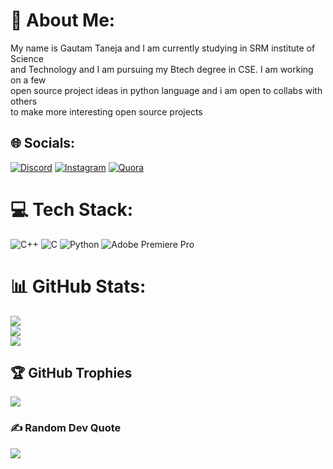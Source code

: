 # 💫 About Me:
My name is Gautam Taneja and I am currently studying in SRM institute of Science<br>and Technology and I am pursuing my Btech degree in CSE. I am working on a few <br>open source project ideas in python language and i am open to collabs with others<br>to make more interesting open source projects


## 🌐 Socials:
[![Discord](https://img.shields.io/badge/Discord-%237289DA.svg?logo=discord&logoColor=white)](https://discord.gg/443776951631609856) [![Instagram](https://img.shields.io/badge/Instagram-%23E4405F.svg?logo=Instagram&logoColor=white)](https://instagram.com/fr.frfr.fr) [![Quora](https://img.shields.io/badge/Quora-%23B92B27.svg?logo=Quora&logoColor=white)](https://quora.com/profile/Gautamtaneja ) 

# 💻 Tech Stack:
![C++](https://img.shields.io/badge/c++-%2300599C.svg?style=for-the-badge&logo=c%2B%2B&logoColor=white) ![C](https://img.shields.io/badge/c-%2300599C.svg?style=for-the-badge&logo=c&logoColor=white) ![Python](https://img.shields.io/badge/python-3670A0?style=for-the-badge&logo=python&logoColor=ffdd54) ![Adobe Premiere Pro](https://img.shields.io/badge/Adobe%20Premiere%20Pro-9999FF.svg?style=for-the-badge&logo=Adobe%20Premiere%20Pro&logoColor=white)
# 📊 GitHub Stats:
![](https://github-readme-stats.vercel.app/api?username=Gautamtanejaa&theme=dark&hide_border=false&include_all_commits=false&count_private=false)<br/>
![](https://github-readme-streak-stats.herokuapp.com/?user=Gautamtanejaa&theme=dark&hide_border=false)<br/>
![](https://github-readme-stats.vercel.app/api/top-langs/?username=Gautamtanejaa&theme=dark&hide_border=false&include_all_commits=false&count_private=false&layout=compact)

## 🏆 GitHub Trophies
![](https://github-profile-trophy.vercel.app/?username=Gautamtanejaa&theme=gitdimmed&no-frame=false&no-bg=true&margin-w=4)

### ✍️ Random Dev Quote
![](https://quotes-github-readme.vercel.app/api?type=horizontal&theme=radical)

